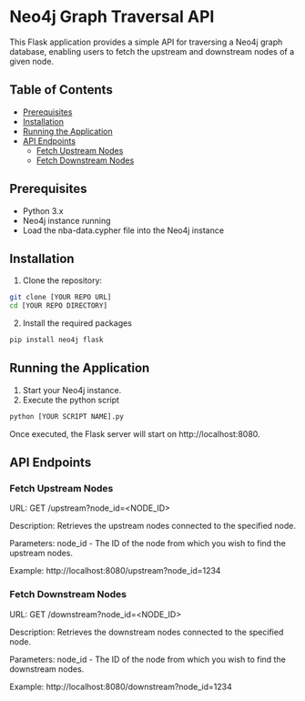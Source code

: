 # Neo4j Graph Traversal API

This Flask application provides a simple API for traversing a Neo4j graph database, enabling users to fetch the upstream and downstream nodes of a given node.

## Table of Contents

- [Prerequisites](#prerequisites)
- [Installation](#installation)
- [Running the Application](#running-the-application)
- [API Endpoints](#api-endpoints)
  - [Fetch Upstream Nodes](#fetch-upstream-nodes)
  - [Fetch Downstream Nodes](#fetch-downstream-nodes)

## Prerequisites

- Python 3.x
- Neo4j instance running
- Load the nba-data.cypher file into the Neo4j instance


## Installation

1. Clone the repository:

```bash
git clone [YOUR REPO URL]
cd [YOUR REPO DIRECTORY]
```

2. Install the required packages
```bash
pip install neo4j flask
```

## Running the Application

1. Start your Neo4j instance.
2. Execute the python script
```bash
python [YOUR SCRIPT NAME].py
```

Once executed, the Flask server will start on http://localhost:8080.

## API Endpoints

### Fetch Upstream Nodes

URL: GET /upstream?node_id=<NODE_ID>

Description: Retrieves the upstream nodes connected to the specified node.

Parameters: node_id - The ID of the node from which you wish to find the upstream nodes.

Example: http://localhost:8080/upstream?node_id=1234

### Fetch Downstream Nodes
URL: GET /downstream?node_id=<NODE_ID>

Description: Retrieves the downstream nodes connected to the specified node.

Parameters: node_id - The ID of the node from which you wish to find the downstream nodes.

Example: http://localhost:8080/downstream?node_id=1234

